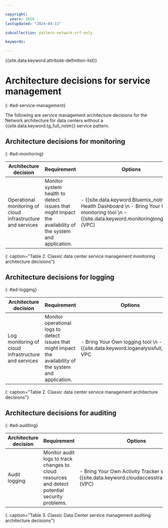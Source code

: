```yaml
---

copyright:
  years: 2024
lastupdated: "2024-04-11"

subcollection: pattern-network-vrf-only

keywords:

---
```


{{site.data.keyword.attribute-definition-list}}

# Architecture decisions for service management
{: #ad-service-management}

The following are service management architecture decisions for the Network architecture for data centers without a {{site.data.keyword.tg_full_notm}} service pattern.

## Architecture decisions for monitoring
{: #ad-monitoring}

| Architecture decision                                   | Requirement                                                                                          | Options                                                                                          | Decision              | Rationale                                                                                                                                                                        |
|-------------------------------------------------------------|----------------------------------------------------------------------------------------------------------|------------------------------------------------------------------------------------------------------|---------------------------|--------------------------------------------------------------------------------------------------------------------------------------------------------------------------------------|
| Operational monitoring of cloud infrastructure and services | Monitor system health to detect issues that might impact the availability of the system and application. | - {{site.data.keyword.Bluemix_notm}} Health Dashboard  \n - Bring Your Own monitoring tool  \n - {{site.data.keyword.monitoringlong_notm}} (VPC) | {{site.data.keyword.Bluemix_notm}} Heath Dashboard | - {{site.data.keyword.Bluemix_notm}} Heath Dashboard reports the health and vitality of cloud infrastructure and services. \n \n When VPC is available, the preferred approach is {{site.data.keyword.monitoringlong_notm}}. |
{: caption="Table 2. Classic data center service management monitoring architecture decisions"}

## Architecture decisions for logging
{: #ad-logging}

| Architecture decision                           | Requirement                                                                                             | Options                                                | Decision     | Rationale                                                                                                                                                               |
|-----------------------------------------------------|-------------------------------------------------------------------------------------------------------------|------------------------------------------------------------|------------------|-----------------------------------------------------------------------------------------------------------------------------------------------------------------------------|
| Log monitoring of cloud infrastructure and services | Monitor operational logs to detect issues that might impact the availability of the system and application. | - Bring Your Own logging tool  \n - {{site.data.keyword.loganalysisfull_notm}} VPC | Bring Your Own logging tool | - Bring Your Own logging tool allows for the most flexibility in meeting log monitoring requirements. \n - When VPC is available, the preferred approach is {{site.data.keyword.loganalysisfull_notm}}. |
{: caption="Table 2. Classic data center service management architecture decisions"}

## Architecture decisions for auditing
{: #ad-auditing}

| Architecture decision | Requirement                                                                                | Options                                                                | Decision            | Rationale                                                                                                                                                                                              |
|---------------------------|------------------------------------------------------------------------------------------------|----------------------------------------------------------------------------|-------------------------|------------------------------------------------------------------------------------------------------------------------------------------------------------------------------------------------------------|
| Audit logging             | Monitor audit logs to track changes to cloud resources and detect potential security problems. | - Bring Your Own Activity Tracker software  \n - {{site.data.keyword.cloudaccesstraillong_notm}} (VPC) | Bring Your Own Activity Tracker software | - Bring Your Own Activity Tracker allows for the most flexibility in meeting activity tracking and auditing requirements. \n - When VPC is available, the preferred approach is {{site.data.keyword.cloudaccesstraillong_notm}} |
{: caption="Table 3. Classic Data Center service management auditing architecture decisions"}
